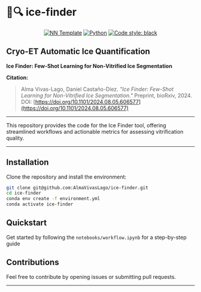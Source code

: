 # 🧊🔍 ice-finder

<p align="center"> <a href="https://github.com/grok-ai/nn-template"><img alt="NN Template" src="https://shields.io/badge/nn--template-0.4.0-emerald?style=flat&labelColor=gray"></a> <a href="https://www.python.org/downloads/"><img alt="Python" src="https://img.shields.io/badge/python-3.10-blue.svg"></a> <a href="https://black.readthedocs.io/en/stable/"><img alt="Code style: black" src="https://img.shields.io/badge/code%20style-black-000000.svg"></a> </p>

**Cryo-ET Automatic Ice Quantification**
---

**Ice Finder: Few-Shot Learning for Non-Vitrified Ice Segmentation**  

**Citation:**  
> Alma Vivas-Lago, Daniel Castaño-Díez. *"Ice Finder: Few-Shot Learning for Non-Vitrified Ice Segmentation."* Preprint, bioRxiv, 2024.  
> DOI: [https://doi.org/10.1101/2024.08.05.606577](https://doi.org/10.1101/2024.08.05.606577)

---

This repository provides the code for the Ice Finder tool, offering streamlined workflows and actionable metrics for assessing vitrification quality.

---

## Installation

Clone the repository and install the environment:

```bash
git clone git@github.com:AlmaVivasLago/ice-finder.git
cd ice-finder
conda env create -f environment.yml
conda activate ice-finder

```

## Quickstart
Get started by following the `notebooks/workflow.ipynb` for a step-by-step guide

##  Contributions
Feel free to contribute by opening issues or submitting pull requests.

---

